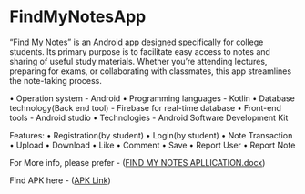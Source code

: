 ﻿# FindMyNotesApp
“Find My Notes” is an Android app designed specifically for college students. Its primary purpose is to facilitate easy access to notes and sharing of useful study materials. Whether you’re attending lectures, preparing for exams, or collaborating with classmates, this app streamlines the note-taking process.

•	Operation system - Android
•	Programming languages - Kotlin
•	Database technology(Back end tool) - Firebase for real-time database
•	Front-end tools -	Android studio
•	Technologies - Android Software Development Kit

Features:
•	Registration(by student)
•	Login(by student)
•	Note Transaction
•	Upload
•	Download
•	Like
•	Comment
•	Save
• Report User
•	Report Note

For More info, please prefer - ([FIND MY NOTES APLLICATION.docx](https://github.com/ksaverdekar3009/find_my_notes/raw/main/FIND%20MY%20NOTES%20APLLICATION.docx))

Find APK here - ([APK Link](https://github.com/ksaverdekar3009/find_my_notes/raw/main/app/debug/app-debug.apk))
